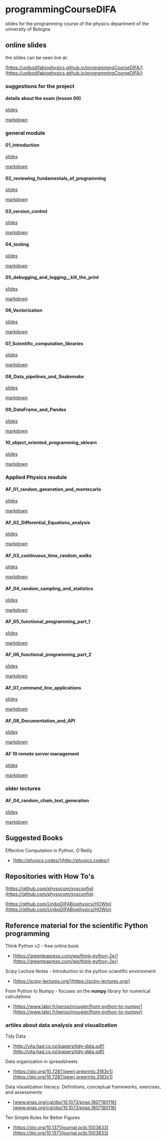 # programmingCourseDIFA
slides for the programming course of the physics department of the university of Bologna

## online slides
the slides can be seen live at:

[https://unibodifabiophysics.github.io/programmingCourseDIFA/](https://unibodifabiophysics.github.io/programmingCourseDIFA/)

### suggestions for the project

#### details about the exam (lesson 00)
[slides](./Lesson_00_details_about_the_exam.html)

[markdown](./Lesson_00_details_about_the_exam.html)


### general module
#### 01_introduction
[slides](./Lesson_01_introduction.slides.html)

[markdown](./Lesson_01_introduction.html)


#### 02_reviewing_fundamentals_of_programming
[slides](./Lesson_02_reviewing_fundamentals_of_programming.slides.html)

[markdown](./Lesson_02_reviewing_fundamentals_of_programming.html)


#### 03_version_control
[slides](./Lesson_03_version_control.slides.html)

[markdown](./Lesson_03_version_control.html)


#### 04_testing
[slides](./Lesson_04_testing.slides.html)

[markdown](./Lesson_04_testing.html)


#### 05_debugging_and_logging__kill_the_print
[slides](./Lesson_05_debugging_and_logging__kill_the_print.slides.html)

[markdown](./Lesson_05_debugging_and_logging__kill_the_print.html)


#### 06_Vectorization
[slides](./Lesson_06_Vectorization.slides.html)

[markdown](./Lesson_06_Vectorization.html)


#### 07_Scientific_computation_libraries
[slides](./Lesson_07_Scientific_computation_libraries.slides.html)

[markdown](./Lesson_07_Scientific_computation_libraries.html)


#### 08_Data_pipelines_and_Snakemake
[slides](./Lesson_08_Data_pipelines_and_Snakemake.slides.html)

[markdown](./Lesson_08_Data_pipelines_and_Snakemake.html)


#### 09_DataFrame_and_Pandas
[slides](./Lesson_09_DataFrame_and_Pandas.slides.html)

[markdown](./Lesson_09_DataFrame_and_Pandas.html)


#### 10_object_oriented_programming_sklearn
[slides](./Lesson_10_object_oriented_programming_sklearn.slides.html)

[markdown](./Lesson_10_object_oriented_programming_sklearn.html)


### Applied Physics module
#### AF_01_random_generation_and_montecarlo
[slides](./Lesson_AF_01_random_generation_and_montecarlo.slides.html)

[markdown](./Lesson_AF_01_random_generation_and_montecarlo.html)


#### AF_02_Differential_Equations_analysis
[slides](./Lesson_AF_02_Differential_Equations_analysis.slides.html)

[markdown](./Lesson_AF_02_Differential_Equations_analysis.html)


#### AF_03_continuous_time_random_walks
[slides](./Lesson_AF_03_continuous_time_random_walks.slides.html)

[markdown](./Lesson_AF_03_continuous_time_random_walks.html)


#### AF_04_random_sampling_and_statistics
[slides](./Lesson_AF_09_random_sampling_and_statistics.slides.html)

[markdown](./Lesson_AF_09_random_sampling_and_statistics.html)


#### AF_05_functional_programming_part_1
[slides](./Lesson_AF_05_functional_programming_part_1.slides.html)

[markdown](./Lesson_AF_05_functional_programming_part_1.html)


#### AF_06_functional_programming_part_2
[slides](./Lesson_AF_06_functional_programming_part_2.slides.html)

[markdown](./Lesson_AF_06_functional_programming_part_2.html)


#### AF_07_command_line_applications
[slides](./Lesson_AF_07_command_line_applications.slides.html)

[markdown](./Lesson_AF_07_command_line_applications.html)


#### AF_08_Documentation_and_API
[slides](./Lesson_AF_08_Documentation_and_API.slides.html)

[markdown](./Lesson_AF_08_Documentation_and_API.html)

#### AF 10 remote server management

[slides](./Lesson_AF_10_remote_server_management.slides.html)

[markdown](./Lesson_AF_10_remote_server_management.html)

### older lectures
#### AF_04_random_chain_text_generation
[slides](./Lesson_AF_04_random_chain_text_generation.slides.html)

[markdown](./Lesson_AF_04_random_chain_text_generation.html)

## Suggested Books

Effective Computation in Python, O'Reilly
* [http://physics.codes/](http://physics.codes/)

## Repositories with How To's

[https://github.com/physycom/sysconfig](https://github.com/physycom/sysconfig)

[https://github.com/UniboDIFABiophysics/HOWto](https://github.com/UniboDIFABiophysics/HOWto)

## Reference material for the scientific Python programming

Think Python v2 - free online book
* [https://greenteapress.com/wp/think-python-2e/](https://greenteapress.com/wp/think-python-2e/)

Scipy Lecture Notes - Introduction to the python scientific environment
* [https://scipy-lectures.org/](https://scipy-lectures.org/)

From Python to Numpy - focuses on the **numpy** library for numerical calculations
* [https://www.labri.fr/perso/nrougier/from-python-to-numpy/](https://www.labri.fr/perso/nrougier/from-python-to-numpy/)

### artiles about data analysis and visualization

Tidy Data
* [http://vita.had.co.nz/papers/tidy-data.pdf](http://vita.had.co.nz/papers/tidy-data.pdf)

Data organization in spreadsheets
* [https://doi.org/10.7287/peerj.preprints.3183v1](https://doi.org/10.7287/peerj.preprints.3183v1)

Data visualization literacy: Definitions, conceptual frameworks, exercises, and assessments
* [www.pnas.org/cgi/doi/10.1073/pnas.1807180116](www.pnas.org/cgi/doi/10.1073/pnas.1807180116)

Ten Simple Rules for Better Figures
* [https://doi.org/10.1371/journal.pcbi.1003833](https://doi.org/10.1371/journal.pcbi.1003833)


